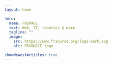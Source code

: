 ```yaml
---
layout: home

hero:
  name: FRSPACE
  text: Web, IT, robotics & more
  tagline: ""
  image:
    src: https://www.frsource.org/logo-dark.svg
    alt: FRSOURCE logo

showNewestArticles: true
---
```


<style>
.VPHomeHero .VPImage.image-src {
    filter: drop-shadow(0px 0px 10px #000) drop-shadow(0px 0px 10px #000) drop-shadow(0px 0px 10px #000) drop-shadow(0px 0px 10px #000) drop-shadow(0px 0px 10px #000);
}
</style>
